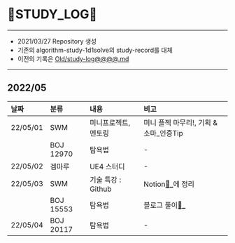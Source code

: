 # 📜STUDY_LOG📜
---
- 2021/03/27 Repository 생성
- 기존의 algorithm-study-1d1solve의 study-record를 대체
- 이전의 기록은 [Old/study-log@@@@.md](https://github.com/Oriburger/oriburger_study_log/blob/main/Old/study_log_2021.md)
---

## 2022/05

<div markdown="1">

|날짜|분류|내용|비고|
|:----|:----|:----|:----|
|22/05/01|SWM|미니프로젝트, 멘토링|미니 플젝 마무리!, 기획 & 소마_인증Tip|
||BOJ 12970|탐욕법|-|
|22/05/02|겜마루|UE4 스터디|-|
|22/05/03|SWM|기술 특강 : Github|Notion[📃_](https://www.notion.so/oriburger/Git-4de71cf82eaf4950959911e907a79678)에 정리|
||BOJ 15553|탐욕법|블로그 풀이[📄_](https://blog.naver.com/uss425/222719938076)|
|22/05/04|BOJ 20117|탐욕법|-|
</div>

<!--

- 📔📚📙📘📗📒📃📜📄📑

-->
